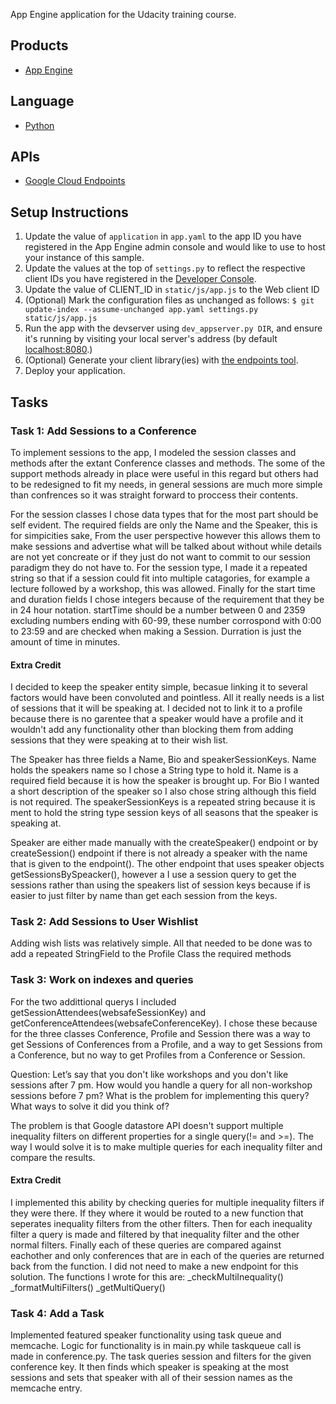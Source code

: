 App Engine application for the Udacity training course.

## Products
- [App Engine][1]

## Language
- [Python][2]

## APIs
- [Google Cloud Endpoints][3]

## Setup Instructions
1. Update the value of `application` in `app.yaml` to the app ID you
   have registered in the App Engine admin console and would like to use to host
   your instance of this sample.
1. Update the values at the top of `settings.py` to
   reflect the respective client IDs you have registered in the
   [Developer Console][4].
1. Update the value of CLIENT_ID in `static/js/app.js` to the Web client ID
1. (Optional) Mark the configuration files as unchanged as follows:
   `$ git update-index --assume-unchanged app.yaml settings.py static/js/app.js`
1. Run the app with the devserver using `dev_appserver.py DIR`, and ensure it's running by visiting your local server's address (by default [localhost:8080][5].)
1. (Optional) Generate your client library(ies) with [the endpoints tool][6].
1. Deploy your application.

## Tasks
### Task 1: Add Sessions to a Conference
To implement sessions to the app, I modeled the session classes and methods after the extant Conference classes and methods. The some of the support methods already in place were useful in this regard but others had to be redesigned to fit my needs, in general sessions are much more simple than confrences so it was straight forward to proccess their contents.

For the session classes I chose data types that for the most part should be self evident. The required fields are only the Name and the Speaker, this is for simpicities sake, From the user perspective however this allows them to make sessions and advertise what will be talked about without while details are not yet concreate or if they just do not want to commit to our session paradigm they do not have to. For the session type, I made it a repeated string so that if a session could fit into multiple catagories, for example a lecture followed by a workshop, this was allowed. Finally for the start time and duration fields I chose integers because of the requirement that they be in 24 hour notation. startTime should be a number between 0 and 2359 excluding numbers ending with 60-99, these number corrospond with 0:00 to 23:59 and are checked when making a Session. Durration is just the amount of time in minutes.

#### Extra Credit
I decided to keep the speaker entity simple, becasue linking it to several factors would have been convoluted and pointless. All it really needs is a list of sessions that it will be speaking at. I decided not to link it to a profile because there is no garentee that a speaker would have a profile and it wouldn't add any functionality other than blocking them from adding sessions that they were speaking at to their wish list.

The Speaker has three fields a Name, Bio and speakerSessionKeys. Name holds the speakers name so I chose a String type to hold it. Name is a required field because it is how the speaker is brought up. For Bio I wanted a short description of the speaker so I also chose string although this field is not required. The speakerSessionKeys is a repeated string because it is ment to hold the string type session keys of all seasons that the speaker is speaking at.

Speaker are either made manually with the createSpeaker() endpoint or by createSession() endpoint if there is not already a speaker with the name that is given to the endpoint(). The other endpoint that uses speaker objects getSessionsBySpeacker(), however a I use a session query to get the sessions rather than using the speakers list of session keys because if is easier to just filter by name than get each session from the keys.

### Task 2: Add Sessions to User Wishlist
Adding wish lists was relatively simple. All that needed to be done was to add a repeated StringField to the Profile Class the required methods

### Task 3: Work on indexes and queries
For the two addittional querys I included getSessionAttendees(websafeSessionKey) and getConferenceAttendees(websafeConferenceKey). I chose these because for the three classes Conference, Profile and Session there was a way to get Sessions of Conferences from a Profile, and a way to get Sessions from a Conference, but no way to get Profiles from a Conference or Session.

Question: Let’s say that you don't like workshops and you don't like sessions after 7 pm. How would you handle a query for all non-workshop sessions before 7 pm? What is the problem for implementing this query? What ways to solve it did you think of?

The problem is that Google datastore API doesn't support multiple inequality filters on different properties for a single query(!= and >=). The way I would solve it is to make multiple queries for each inequality filter and compare the results.

#### Extra Credit
I implemented this ability by checking queries for multiple inequality filters if they were there. If they where it would be routed to a new function that seperates inequality filters from the other filters. Then for each inequality filter a query is made and filtered by that inequality filter and the other normal filters. Finally each of these queries are compared against eachother and only conferences that are in each of the queries are returned back from the function. I did not need to make a new endpoint for this solution.
The functions I wrote for this are:
_checkMultiInequality()
_formatMultiFilters()
_getMultiQuery()

### Task 4: Add a Task
Implemented featured speaker functionality using task queue and memcache. Logic for functionality is in main.py while taskqueue call is made in conference.py. The task queries session and filters for the given conference key. It then finds which speaker is speaking at the most sessions and sets that speaker with all of their session names as the memcache entry.


[1]: https://developers.google.com/appengine
[2]: http://python.org
[3]: https://developers.google.com/appengine/docs/python/endpoints/
[4]: https://console.developers.google.com/
[5]: https://localhost:8080/
[6]: https://developers.google.com/appengine/docs/python/endpoints/endpoints_tool
